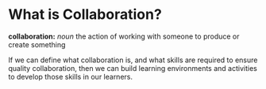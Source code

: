 # What is Collaboration?

<b>collaboration:</b> <i>noun</i> the action of working with someone to produce or create something

If we can define what collaboration is, and what skills are required to ensure quality collaboration, then we can build learning environments and activities to develop those skills in our learners.

